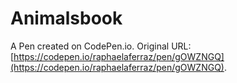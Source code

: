# Animalsbook

A Pen created on CodePen.io. Original URL: [https://codepen.io/raphaelaferraz/pen/gOWZNGQ](https://codepen.io/raphaelaferraz/pen/gOWZNGQ).


